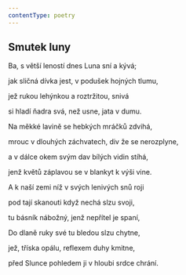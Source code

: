 ```yaml
---
contentType: poetry
---
```


## Smutek luny

Ba, s větší leností dnes Luna sní a kývá;

jak sličná dívka jest, v podušek hojných tlumu,

jež rukou lehýnkou a roztržitou, snivá

si hladí ňadra svá, než usne, jata v dumu.

Na měkké lavině se hebkých mráčků zdvihá,

mrouc v dlouhých záchvatech, div že se nerozplyne,

a v dálce okem svým dav bílých vidin stíhá,

jenž květů záplavou se v blankyt k výši vine.

A k naší zemi níž v svých lenivých snů roji

pod tají skanouti když nechá slzu svoji,

tu básník nábožný, jenž nepřítel je spaní,

Do dlaně ruky své tu bledou slzu chytne,

jež, tříska opálu, reflexem duhy kmitne,

před Slunce pohledem ji v hloubi srdce chrání.
